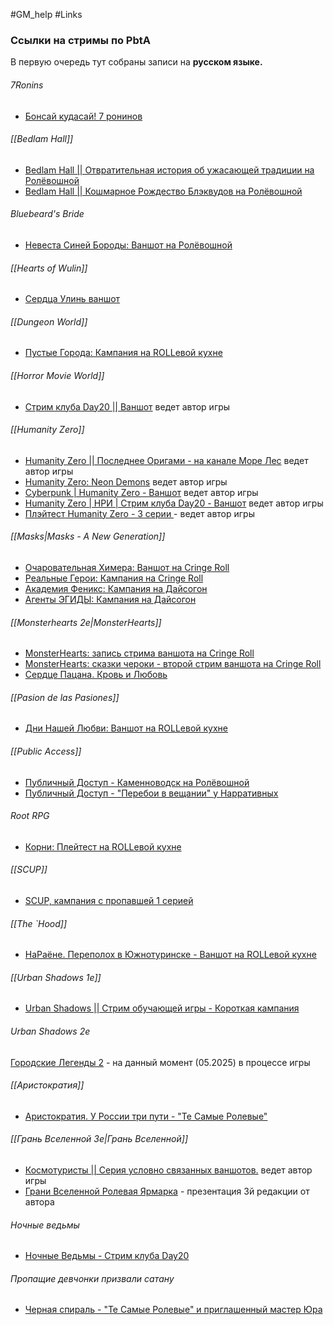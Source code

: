 #GM_help #Links 

### Ссылки на стримы по PbtA
В первую очередь тут собраны записи на **русском языке.**

###### 7Ronins
- [Бонсай кудасай! 7 ронинов](https://www.youtube.com/live/zwLrisS_2EQ)

###### [[Bedlam Hall]]
- [Bedlam Hall || Отвратительная история об ужасающей традиции на Ролёвошной](https://www.youtube.com/watch?v=5aT3hIrld0M)
- [Bedlam Hall || Кошмарное Рождество Блэквудов на Ролёвошной](https://www.youtube.com/watch?v=-ilsiIqyx2U)

###### Bluebeard's Bride
- [Невеста Синей Бороды: Ваншот на Ролёвошной](https://youtu.be/o0Em_5oMVWk)

###### [[Hearts of Wulin]]
- [Сердца Улинь ваншот](https://www.youtube.com/watch?v=FrDjep69cPc)

###### [[Dungeon World]]
- [Пустые Города: Кампания на ROLLевой кухне](https://youtu.be/R2r1WvUxeGk?list=PLLUGjsOmVPEiZTVeaPZqFF-_MVnXgBY1D)

###### [[Horror Movie World]]
- [Стрим клуба Day20 || Ваншот](https://www.youtube.com/watch?v=GR4jti-ZGKg) ведет автор игры

###### [[Humanity Zero]]
- [Humanity Zero || Последнее Оригами - на канале Море Лес](https://www.youtube.com/watch?v=c9dJHcCegG4&amp;list=PLSZTqAkJdcgHkM_BNlgFZsSV3BFG46PQr&amp;pp=iAQB) ведет автор игры
- [Humanity Zero: Neon Demons](https://www.youtube.com/watch?v=OdPhXgJZ8bs&amp;list=PLBI1FiAzjkTwTbGCOMm76C809kf0yXOAi) ведет автор игры
- [Cyberpunk | Humanity Zero - Ваншот](https://youtu.be/Wiw19IINz0M?list=PLBI1FiAzjkTz1Al0HUDmmSZ0KrcgBih15) ведет автор игры
- [Humanity Zero | НРИ | Стрим клуба Day20 - Ваншот](https://youtu.be/zYc4Ua98MfI) ведет автор игры
- [Плэйтест Humanity Zero - 3 серии ](https://www.youtube.com/playlist?list=PLkHe4_rM710JlDw9-8OZ2QubGIlSX71Cq) - ведет автор игры

###### [[Masks|Masks - A New Generation]]
- [Очаровательная Химера: Ваншот на Cringe Roll](https://youtu.be/AkDK66wqdlU?list=PLn2loT5jRlVll5koj2Sn2X_aQSpt461Wh)
- [Реальные Герои: Кампания на Cringe Roll](https://youtu.be/cEr6FTXb02I?list=PLn2loT5jRlVn5VxEEaTTh0a9fjaQf8txR)
- [Академия Феникс: Кампания на Дайсогон](https://youtu.be/dgqvTrJr5gY?list=PL2-91rlga7irv0Mdq8hJiTZxwYVmSej1w)
- [Агенты ЭГИДЫ: Кампания на Дайсогон](https://www.youtube.com/watch?v=bjYw1R15rbU&amp;list=PL2-91rlga7iqbVwwM2lFr5jRr9d8G5Ii3&amp;pp=iAQB)

###### [[Monsterhearts 2e|MonsterHearts]]
- [MonsterHearts: запись стрима ваншота на Cringe Roll](https://www.youtube.com/watch?v=5hsdI2YCtWs)
- [MonsterHearts: сказки чероки - второй стрим ваншота на Cringe Roll](https://www.youtube.com/watch?v=jTnyNKxIkxI)
- [Сердце Пацана. Кровь и Любовь](https://youtube.com/playlist?list=PLk1RI0AKRhgxaPQyuJx-vPdL79mAr5sZV&si=jP57JzqDCwQSG4PC)

###### [[Pasion de las Pasiones]]
- [Дни Нашей Любви: Ваншот на ROLLевой кухне](https://youtu.be/aaMatKA430U)

###### [[Public Access]] 
- [Публичный Доступ - Каменноводск на Ролёвошной](https://www.youtube.com/watch?v=KIl0h-zXgHw)
- [Публичный Доступ - "Перебои в вещании" у Нарративных](https://www.youtube.com/watch?v=1phDKJUaaGY&amp;list=PL2tmJM7Dx5cFE4xCfIMOR6lpC35874WZV)

###### Root RPG
- [Корни: Плейтест на ROLLевой кухне](https://youtu.be/aaMatKA430U)

###### [[SCUP]]
- [SCUP, кампания с пропавшей 1 серией](https://www.youtube.com/playlist?list=PLkHe4_rM710Iy3cEwcY-okZR6rin8njnL)

###### [[The `Hood]]
- [НаРаёне. Переполох в Южнотуринске - Ваншот на ROLLевой кухне](https://youtu.be/y4Yjemau08Y?list=PLLUGjsOmVPEhQJdNgz7vWL9n9jiFrtP6u)

###### [[Urban Shadows 1e]]
- [Urban Shadows || Стрим обучающей игры - Короткая кампания](https://youtu.be/ANbaqNfPrN4)

###### Urban Shadows 2e
[Городские Легенды 2](https://youtube.com/playlist?list=PLkHe4_rM710IaQtRt-qUmDA2ynomUkz83&si=gFaNWj1907EfODK9) - на данный момент (05.2025) в процессе игры

###### [[Аристократия]]
- [Аристократия. У России три пути - "Те Самые Ролевые"](https://www.youtube.com/watch?v=4Y5TQhfLkOU)

###### [[Грань Вселенной 3e|Грань Вселенной]]
- [Космотуристы || Серия условно связанных ваншотов.](https://youtu.be/P0ykgregIak) ведет автор игры
- [Грани Вселенной Ролевая Ярмарка](https://youtu.be/qOAIkteOyq0) - презентация 3й редакции от автора

###### Ночные ведьмы
- [Ночные Ведьмы - Стрим клуба Day20](https://www.youtube.com/watch?v=2wXu68LBo7I)

###### Пропащие девчонки призвали сатану
- [Черная спираль - "Те Самые Ролевые" и приглашенный мастер Юра](https://www.youtube.com/watch?v=M0QHIlXqHOA&amp;list=PLk1RI0AKRhgw6VCFHFTe5cv6hHMBxG8ph)